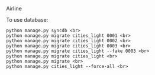 Airline

To use database:

    python manage.py syncdb <br>
    python manage.py migrate cities_light 0001 <br>
    python manage.py migrate cities_light 0002 <br>
    python manage.py migrate cities_light 0003 <br>
    python manage.py migrate cities_light --fake 0003 <br>
    python manage.py migrate cities_light <br>
    python manage.py migrate <br>
    python manage.py cities_light --force-all <br>
